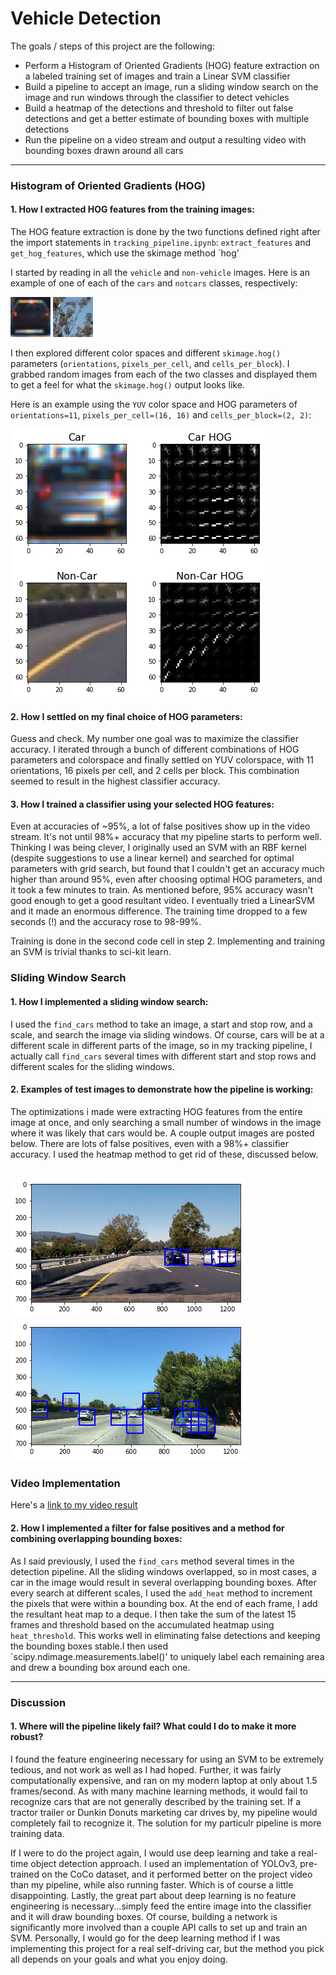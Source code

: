 # Vehicle Detection
The goals / steps of this project are the following:

* Perform a Histogram of Oriented Gradients (HOG) feature extraction on a labeled training set of images and train a Linear SVM classifier
* Build a pipeline to accept an image, run a sliding window search on the image and run windows through the classifier to detect vehicles
* Build a heatmap of the detections and threshold to filter out false detections and get a better estimate of bounding boxes with multiple detections
* Run the pipeline on a video stream and output a resulting video with bounding boxes drawn around all cars

[//]: # (Image References)
[car]: ./images/car.png
[notcar]: ./images/notcar.png
[HOG]: ./images/HOG.png
[test1]: ./images/test1.png
[test2]: ./images/test2.png
[video1]: ./test_videos_output/result.mp4


---
### Histogram of Oriented Gradients (HOG)

#### 1. How I extracted HOG features from the training images:

The HOG feature extraction is done by the two functions defined right after the import statements in `tracking_pipeline.ipynb`: `extract_features` and `get_hog_features`, which use the skimage method `hog' 

I started by reading in all the `vehicle` and `non-vehicle` images.  Here is an example of one of each of the `cars` and `notcars` classes, respectively:

![alt text][car]
![alt_text][notcar]

I then explored different color spaces and different `skimage.hog()` parameters (`orientations`, `pixels_per_cell`, and `cells_per_block`).  I grabbed random images from each of the two classes and displayed them to get a feel for what the `skimage.hog()` output looks like.

Here is an example using the `YUV` color space and HOG parameters of `orientations=11`, `pixels_per_cell=(16, 16)` and `cells_per_block=(2, 2)`:


![alt text][HOG]

#### 2. How I settled on my final choice of HOG parameters:

Guess and check. My number one goal was to maximize the classifier accuracy. I iterated through a bunch of different combinations of HOG parameters and colorspace and finally settled on YUV colorspace, with 11 orientations, 16 pixels per cell, and 2 cells per block. This combination seemed to result in the highest classifier accuracy.

#### 3. How I trained a classifier using your selected HOG features:

Even at accuracies of ~95%, a lot of false positives show up in the video stream. It's not until 98%+ accuracy that my pipeline starts to perform well. Thinking I was being clever, I originally used an SVM with an RBF kernel (despite suggestions to use a linear kernel) and searched for optimal parameters with grid search, but found that I couldn't get an accuracy much higher than around 95%, even after choosing optimal HOG parameters, and it took a few minutes to train. As mentioned before, 95% accuracy wasn't good enough to get a good resultant video. I eventually tried a LinearSVM and it made an enormous difference. The training time dropped to a few seconds (!) and the accuracy rose to 98-99%.

Training is done in the second code cell in step 2. Implementing and training an SVM is trivial thanks to sci-kit learn.

### Sliding Window Search

#### 1. How I implemented a sliding window search:
I used the `find_cars` method to take an image, a start and stop row, and a scale, and search the image via sliding windows. Of course, cars will be at a different scale in different parts of the image, so in my tracking pipeline, I actually call `find_cars` several times with different start and stop rows and different scales for the sliding windows.


#### 2. Examples of test images to demonstrate how the pipeline is working:
The optimizations i made were extracting HOG features from the entire image at once, and only searching a small number of windows in the image where it was likely that cars would be. A couple output images are posted below. There are lots of false positives, even with a 98%+ classifier accuracy. I used the heatmap method to get rid of these, discussed below.



![alt text][test1]
![alt text][test2]
---

### Video Implementation
Here's a [link to my video result](./test_videos_output)


#### 2. How I implemented a filter for false positives and a method for combining overlapping bounding boxes:

As I said previously, I used the `find_cars` method several times in the detection pipeline. All the sliding windows overlapped, so in most cases, a car in the image would result in several overlapping bounding boxes. After every search at different scales, I used the `add_heat` method to increment the pixels that were within a bounding box. At the end of each frame, I add the resultant heat map to a deque. I then take the sum of the latest 15 frames and threshold based on the accumulated heatmap using `heat_threshold`. This works well in eliminating false detections and keeping the bounding boxes stable.I then used `scipy.ndimage.measurements.label()' to uniquely label each remaining area and drew a bounding box around each one. 

---

### Discussion

#### 1. Where will the pipeline likely fail?  What could I do to make it more robust?
I found the feature engineering necessary for using an SVM to be extremely tedious, and not work as well as I had hoped. Further, it was fairly computationally expensive, and ran on my modern laptop at only about 1.5 frames/second. As with many machine learning methods, it would fail to recognize cars that are not generally described by the training set. If a tractor trailer or Dunkin Donuts marketing car drives by, my pipeline would completely fail to recognize it. The solution for my particulr pipeline is more training data.

If I were to do the project again, I would use deep learning and take a real-time object detection approach. I used an implementation of YOLOv3, pre-trained on the CoCo dataset, and it performed better on the project video than my pipeline, while also running faster. Which is of course a little disappointing. Lastly, the great part about deep learning is no feature engineering is necessary...simply feed the entire image into the classifier and it will draw bounding boxes. Of course, building a network is significantly more involved than a couple API calls to set up and train an SVM. Personally, I would go for the deep learning method if I was implementing this project for a real self-driving car, but the method you pick all depends on your goals and what you enjoy doing.
